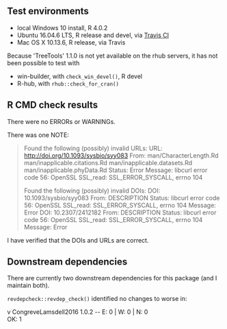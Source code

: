 ## Test environments
* local Windows 10 install, R 4.0.2
* Ubuntu 16.04.6 LTS, R release and devel, via [Travis CI](https://travis-ci.org/ms609/TreeSearch)
* Mac OS X 10.13.6, R release, via Travis

Because 'TreeTools' 1.1.0 is not yet available on the rhub servers, it has not
been possible to test with

* win-builder, with `check_win_devel()`, R devel
* R-hub, with `rhub::check_for_cran()`

## R CMD check results
There were no ERRORs or WARNINGs.

There was one NOTE:

> Found the following (possibly) invalid URLs:
>   URL: http://doi.org/10.1093/sysbio/syy083
>     From: man/CharacterLength.Rd
>           man/inapplicable.citations.Rd
>           man/inapplicable.datasets.Rd
>           man/inapplicable.phyData.Rd
>     Status: Error
>     Message: libcurl error code 56:
>       	OpenSSL SSL_read: SSL_ERROR_SYSCALL, errno 104
> 
> Found the following (possibly) invalid DOIs:
>   DOI: 10.1093/sysbio/syy083
>     From: DESCRIPTION
>     Status: libcurl error code 56:
>     	OpenSSL SSL_read: SSL_ERROR_SYSCALL, errno 104
>     Message: Error
>   DOI: 10.2307/2412182
>     From: DESCRIPTION
>     Status: libcurl error code 56:
>     	OpenSSL SSL_read: SSL_ERROR_SYSCALL, errno 104
>     Message: Error

I have verified that the DOIs and URLs are correct.

## Downstream dependencies
There are currently two downstream dependencies for this package (and I maintain both).

`revdepcheck::revdep_check()` identified no changes to worse in:

v CongreveLamsdell2016 1.0.2             -- E: 0     | W: 0     | N: 0    
OK: 1